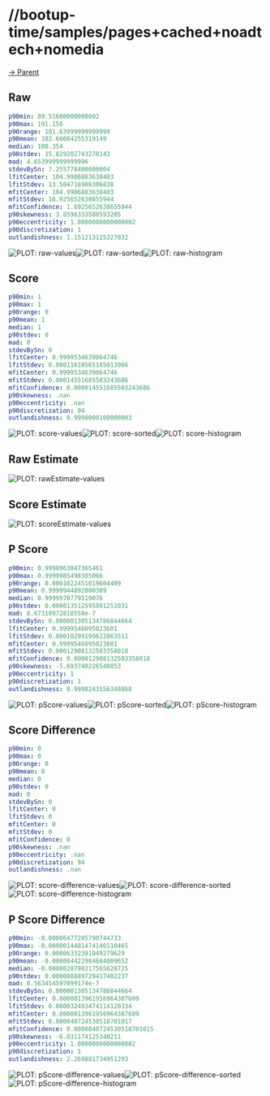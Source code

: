 
# //bootup-time/samples/pages+cached+noadtech+nomedia

[→ Parent](../..)


## Raw


```yaml
p90min: 89.51600000000002
p90max: 191.156
p90range: 101.63999999999999
p90mean: 102.66604255319149
median: 100.354
p90stdev: 15.829202743270143
mad: 4.653999999999996
stdevBySn: 7.255778400000004
lfitCenter: 104.9906883638403
lfitStdev: 13.504716908306838
mfitCenter: 104.9906883638403
mfitStdev: 16.925652638655944
mfitConfidence: 1.6925652638655944
p90skewness: 3.8596333580593205
p90eccentricity: 1.0000000000000002
p90discretization: 1
outlandishness: 1.151213125327032

```

![PLOT: raw-values](./raw/values.svg)![PLOT: raw-sorted](./raw/sorted.svg)![PLOT: raw-histogram](./raw/histogram.svg)
## Score


```yaml
p90min: 1
p90max: 1
p90range: 0
p90mean: 1
median: 1
p90stdev: 0
mad: 0
stdevBySn: 0
lfitCenter: 0.9999534639864746
lfitStdev: 0.00011610565185013966
mfitCenter: 0.9999534639864746
mfitStdev: 0.00014551685503243686
mfitConfidence: 0.000014551685503243686
p90skewness: .nan
p90eccentricity: .nan
p90discretization: 94
outlandishness: 0.9998000100000003

```

![PLOT: score-values](./score/values.svg)![PLOT: score-sorted](./score/sorted.svg)![PLOT: score-histogram](./score/histogram.svg)
## Raw Estimate

![PLOT: rawEstimate-values](./rawEstimate/values.svg)
## Score Estimate

![PLOT: scoreEstimate-values](./scoreEstimate/values.svg)
## P Score


```yaml
p90min: 0.9998963047365461
p90max: 0.9999985498385066
p90range: 0.0001022451019604409
p90mean: 0.9999944892800389
median: 0.9999970779519076
p90stdev: 0.000013512595801251031
mad: 8.67310972818558e-7
stdevBySn: 0.000001305134786844664
lfitCenter: 0.9999546095023601
lfitStdev: 0.00010299199622863511
mfitCenter: 0.9999546095023601
mfitStdev: 0.00012908132503358018
mfitConfidence: 0.000012908132503358018
p90skewness: -5.693740226540853
p90eccentricity: 1
p90discretization: 1
outlandishness: 0.9998243556348868

```

![PLOT: pScore-values](./pScore/values.svg)![PLOT: pScore-sorted](./pScore/sorted.svg)![PLOT: pScore-histogram](./pScore/histogram.svg)
## Score Difference


```yaml
p90min: 0
p90max: 0
p90range: 0
p90mean: 0
median: 0
p90stdev: 0
mad: 0
stdevBySn: 0
lfitCenter: 0
lfitStdev: 0
mfitCenter: 0
mfitStdev: 0
mfitConfidence: 0
p90skewness: .nan
p90eccentricity: .nan
p90discretization: 94
outlandishness: .nan

```

![PLOT: score-difference-values](./score-difference/values.svg)![PLOT: score-difference-sorted](./score-difference/sorted.svg)![PLOT: score-difference-histogram](./score-difference/histogram.svg)
## P Score Difference


```yaml
p90min: -0.00006477205790744733
p90max: -0.0000014481474146510465
p90range: 0.00006332391049279629
p90mean: -0.000004422984684009652
median: -0.0000028798217565628725
p90stdev: 0.000008889729417402237
mad: 8.563454597099174e-7
stdevBySn: 0.000001305134786844664
lfitCenter: 0.0000013961956964387609
lfitStdev: 0.000032493474114120334
mfitCenter: 0.0000013961956964387609
mfitStdev: 0.000040724530518701017
mfitConfidence: 0.0000040724530518701015
p90skewness: -6.031174125340211
p90eccentricity: 1.0000000000000002
p90discretization: 1
outlandishness: 2.269881734951293

```

![PLOT: pScore-difference-values](./pScore-difference/values.svg)![PLOT: pScore-difference-sorted](./pScore-difference/sorted.svg)![PLOT: pScore-difference-histogram](./pScore-difference/histogram.svg)